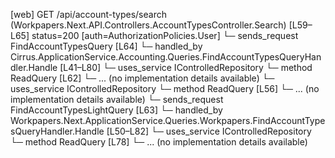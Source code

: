 [web] GET /api/account-types/search  (Workpapers.Next.API.Controllers.AccountTypesController.Search)  [L59–L65] status=200 [auth=AuthorizationPolicies.User]
  └─ sends_request FindAccountTypesQuery [L64]
    └─ handled_by Cirrus.ApplicationService.Accounting.Queries.FindAccountTypesQueryHandler.Handle [L41–L80]
      └─ uses_service IControlledRepository<Account>
        └─ method ReadQuery [L62]
          └─ ... (no implementation details available)
      └─ uses_service IControlledRepository<AccountType>
        └─ method ReadQuery [L56]
          └─ ... (no implementation details available)
  └─ sends_request FindAccountTypesLightQuery [L63]
    └─ handled_by Workpapers.Next.ApplicationService.Queries.Workpapers.FindAccountTypesQueryHandler.Handle [L50–L82]
      └─ uses_service IControlledRepository<AccountType>
        └─ method ReadQuery [L78]
          └─ ... (no implementation details available)


